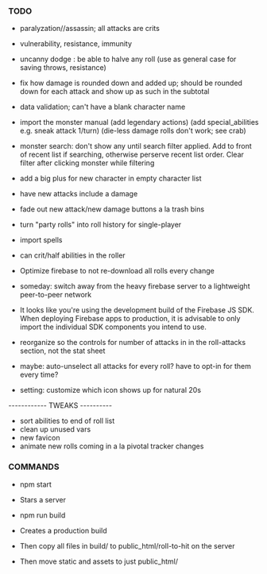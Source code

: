 
### TODO

- paralyzation//assassin; all attacks are crits
- vulnerability, resistance, immunity
- uncanny dodge : be able to halve any roll
  (use as general case for saving throws, resistance)

- fix how damage is rounded down and added up; should be rounded down for each attack and show up as such in the subtotal

- data validation; can't have a blank character name

- import the monster manual
  (add legendary actions)
  (add special_abilities e.g. sneak attack 1/turn)
  (die-less damage rolls don't work; see crab)

- monster search: don't show any until search filter applied. Add to front of recent list if searching, otherwise perserve recent list order. Clear filter after clicking monster while filtering
- add a big plus for new character in empty character list
- have new attacks include a damage
- fade out new attack/new damage buttons a la trash bins

- turn "party rolls" into roll history for single-player

- import spells

- can crit/half abilities in the roller

- Optimize firebase to not re-download all rolls every change

- someday: switch away from the heavy firebase server to a lightweight peer-to-peer network

- It looks like you're using the development build of the Firebase JS SDK.
When deploying Firebase apps to production, it is advisable to only import
the individual SDK components you intend to use.

- reorganize so the controls for number of attacks in in the roll-attacks section, not the stat sheet

- maybe: auto-unselect all attacks for every roll? have to opt-in for them every time?
- setting: customize which icon shows up for natural 20s



------------ TWEAKS ----------
- sort abilities to end of roll list
- clean up unused vars
- new favicon
- animate new rolls coming in a la pivotal tracker changes


### COMMANDS

- npm start
- Stars a server

- npm run build
- Creates a production build
- Then copy all files in build/ to public_html/roll-to-hit on the server
- Then move static and assets to just public_html/
